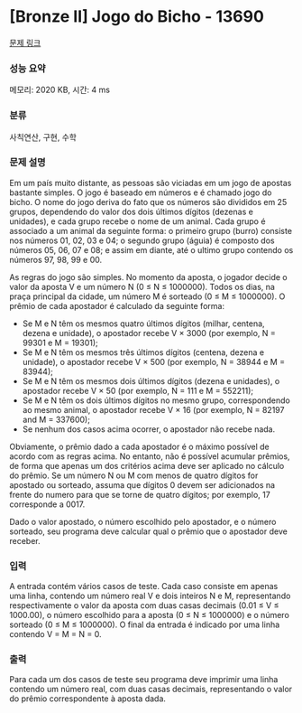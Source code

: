 # [Bronze II] Jogo do Bicho - 13690 

[문제 링크](https://www.acmicpc.net/problem/13690) 

### 성능 요약

메모리: 2020 KB, 시간: 4 ms

### 분류

사칙연산, 구현, 수학

### 문제 설명

<p>Em um país muito distante, as pessoas são viciadas em um jogo de apostas bastante simples. O jogo é baseado em números e é chamado jogo do bicho. O nome do jogo deriva do fato que os números são divididos em 25 grupos, dependendo do valor dos dois últimos dígitos (dezenas e unidades), e cada grupo recebe o nome de um animal. Cada grupo é associado a um animal da seguinte forma: o primeiro grupo (burro) consiste nos números 01, 02, 03 e 04; o segundo grupo (águia) é composto dos números 05, 06, 07 e 08; e assim em diante, até o ultimo grupo contendo os números 97, 98, 99 e 00.</p>

<p>As regras do jogo são simples. No momento da aposta, o jogador decide o valor da aposta V e um número N (0 ≤ N ≤ 1000000). Todos os dias, na praça principal da cidade, um número M é sorteado (0 ≤ M ≤ 1000000). O prêmio de cada apostador é calculado da seguinte forma:</p>

<ul>
	<li>Se M e N têm os mesmos quatro últimos dígitos (milhar, centena, dezena e unidade), o apostador recebe V × 3000 (por exemplo, N = 99301 e M = 19301);</li>
	<li>Se M e N têm os mesmos três últimos dígitos (centena, dezena e unidade), o apostador recebe V × 500 (por exemplo, N = 38944 e M = 83944);</li>
	<li>Se M e N têm os mesmos dois últimos dígitos (dezena e unidades), o apostador recebe V × 50 (por exemplo, N = 111 e M = 552211);</li>
	<li>Se M e N têm os dois últimos dígitos no mesmo grupo, correspondendo ao mesmo animal, o apostador recebe V × 16 (por exemplo, N = 82197 and M = 337600);</li>
	<li>Se nenhum dos casos acima ocorrer, o apostador não recebe nada.</li>
</ul>

<p>Obviamente, o prêmio dado a cada apostador é o máximo possível de acordo com as regras acima. No entanto, não é possível acumular prêmios, de forma que apenas um dos critérios acima deve ser aplicado no cálculo do prêmio. Se um número N ou M com menos de quatro dígitos for apostado ou sorteado, assuma que dígitos 0 devem ser adicionados na frente do numero para que se torne de quatro dígitos; por exemplo, 17 corresponde a 0017.</p>

<p>Dado o valor apostado, o número escolhido pelo apostador, e o número sorteado, seu programa deve calcular qual o prêmio que o apostador deve receber.</p>

### 입력 

 <p>A entrada contém vários casos de teste. Cada caso consiste em apenas uma linha, contendo um número real V e dois inteiros N e M, representando respectivamente o valor da aposta com duas casas decimais (0.01 ≤ V ≤ 1000.00), o número escolhido para a aposta (0 ≤ N ≤ 1000000) e o número sorteado (0 ≤ M ≤ 1000000). O final da entrada é indicado por uma linha contendo V = M = N = 0.</p>

### 출력 

 <p>Para cada um dos casos de teste seu programa deve imprimir uma linha contendo um número real, com duas casas decimais, representando o valor do prêmio correspondente à aposta dada.</p>

